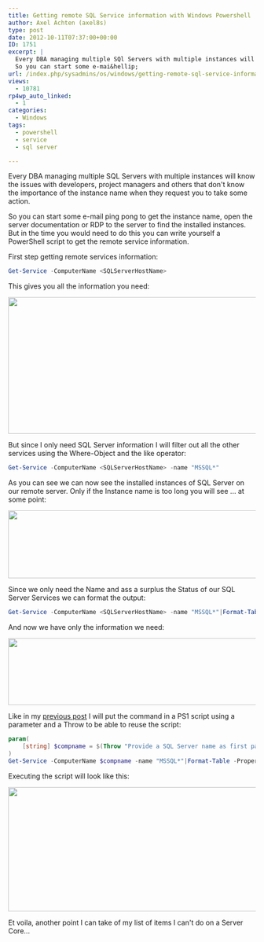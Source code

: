 ```yaml
---
title: Getting remote SQL Service information with Windows Powershell
author: Axel Achten (axel8s)
type: post
date: 2012-10-11T07:37:00+00:00
ID: 1751
excerpt: |
  Every DBA managing multiple SQl Servers with multiple instances will know the issues with developpers, project managers and others that don't know the importance of the instancename when they request you to take some action.
  So you can start some e-mai&hellip;
url: /index.php/sysadmins/os/windows/getting-remote-sql-service-information/
views:
  - 10781
rp4wp_auto_linked:
  - 1
categories:
  - Windows
tags:
  - powershell
  - service
  - sql server

---
```

Every DBA managing multiple SQL Servers with multiple instances will know the issues with developers, project managers and others that don't know the importance of the instance name when they request you to take some action.
  
So you can start some e-mail ping pong to get the instance name, open the server documentation or RDP to the server to find the installed instances. But in the time you would need to do this you can write yourself a PowerShell script to get the remote service information.
  
First step getting remote services information:

```PowerShell
Get-Service -ComputerName <SQLServerHostName>
```

This gives you all the information you need:

<div class="image_block">
  <a href="https://lessthandot.z19.web.core.windows.net/wp-content/uploads/users/axel8s/PSSQLService1.PNG?mtime=1349948019"><img alt="" src="https://lessthandot.z19.web.core.windows.net/wp-content/uploads/users/axel8s/PSSQLService1.PNG?mtime=1349948019" width="646" height="278" /></a>
</div>

But since I only need SQL Server information I will filter out all the other services using the Where-Object and the like operator:

```PowerShell
Get-Service -ComputerName <SQLServerHostName> -name "MSSQL*"
```

As you can see we can now see the installed instances of SQL Server on our remote server. Only if the Instance name is too long you will see ... at some point:

<div class="image_block">
  <a href="https://lessthandot.z19.web.core.windows.net/wp-content/uploads/users/axel8s/PSSQLService2.PNG?mtime=1349948026"><img alt="" src="https://lessthandot.z19.web.core.windows.net/wp-content/uploads/users/axel8s/PSSQLService2.PNG?mtime=1349948026" width="575" height="138" /></a>
</div>

Since we only need the Name and ass a surplus the Status of our SQL Server Services we can format the output:

```PowerSHell
Get-Service -ComputerName <SQLServerHostName> -name "MSSQL*"|Format-Table -Property Name, Status
```

And now we have only the information we need:

<div class="image_block">
  <a href="https://lessthandot.z19.web.core.windows.net/wp-content/uploads/users/axel8s/PSSQLService3.PNG?mtime=1349948035"><img alt="" src="https://lessthandot.z19.web.core.windows.net/wp-content/uploads/users/axel8s/PSSQLService3.PNG?mtime=1349948035" width="983" height="136" /></a>
</div>

Like in my [previous post][1] I will put the command in a PS1 script using a parameter and a Throw to be able to reuse the script:

```PowerShell
param(
	[string] $compname = $(Throw "Provide a SQL Server name as first parameter")
)
Get-Service -ComputerName $compname -name "MSSQL*"|Format-Table -Property Name, Status, DisplayName
```
Executing the script will look like this:

<div class="image_block">
  <a href="https://lessthandot.z19.web.core.windows.net/wp-content/uploads/users/axel8s/PSSQLService4.PNG?mtime=1349948043"><img alt="" src="https://lessthandot.z19.web.core.windows.net/wp-content/uploads/users/axel8s/PSSQLService4.PNG?mtime=1349948043" width="983" height="253" /></a>
</div>

Et voila, another point I can take of my list of items I can't do on a Server Core...

 [1]: /index.php/SysAdmins/OS/Windows/getting-remote-disk-information-with